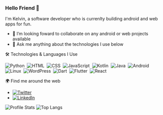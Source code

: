 ### Hello Friend 👋
I'm Kelvin, a software developer who is currenlty building android and web apps for fun.

- 👯 I’m looking foward to collaborate on any android or web projects available
- 💬 Ask me anything about the technologies I use below 

🛠 Technologies & Languages I Use

![Python](https://img.shields.io/badge/-Python-05122A?style=flat&logo=python)&nbsp;
![HTML](https://img.shields.io/badge/-HTML-05122A?style=flat&logo=HTML5)&nbsp;
![CSS](https://img.shields.io/badge/-CSS-05122A?style=flat&logo=CSS3&logoColor=1572B6)&nbsp;
![JavaScript](https://img.shields.io/badge/-JavaScript-05122A?style=flat&logo=javascript)&nbsp;
![Kotlin](https://img.shields.io/badge/-Kotlin-05122A?style=flat&logo=kotlin)&nbsp;
![Java](https://img.shields.io/badge/-Java-05122A?style=flat&logo=java)&nbsp;
![Android](https://img.shields.io/badge/-Android-05122A?style=flat&logo=android)&nbsp;
![Linux](https://img.shields.io/badge/-Linux-05122A?style=flat&logo=linux)&nbsp;
![WordPress](https://img.shields.io/badge/WordPress-05122A?style=flat&logo=WordPress&logoColor=blue)&nbsp;
![Dart](https://img.shields.io/badge/Dart-05122A?style=flat&logo=Dart&logoColor=blue)&nbsp;
![Flutter](https://img.shields.io/badge/Flutter-05122A?style=flat&logo=Flutter&logoColor=blue)&nbsp;
![React](https://img.shields.io/badge/React-05122A?style=flat&logo=React&logoColor=blue)&nbsp;

🌍 Find me around the web 
- [![Twitter](https://img.shields.io/twitter/follow/lokaimoma?style=social)](https://twitter.com/lokaimoma)
- [![LinkedIn](https://img.shields.io/badge/LinkedIn-0077B5?style=for-the-badge&logo=linkedin&logoColor=white)](https://www.linkedin.com/in/kelvin-clark-owusu-3b6778194/)

![Profile Stats](https://github-readme-stats.vercel.app/api?username=lokaimoma&show_icons=true)
![Top Langs](https://github-readme-stats.vercel.app/api/top-langs/?username=lokaimoma&layout=compact) 
